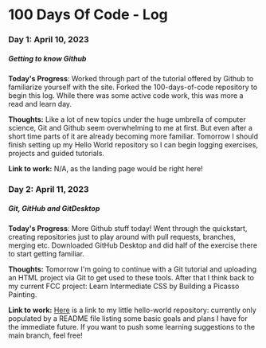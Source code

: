 # 100 Days Of Code - Log

### Day 1: April 10, 2023
##### *Getting to know Github*

**Today's Progress**: Worked through part of the tutorial offered by Github to familiarize yourself with the site. Forked the 100-days-of-code repository to begin this log. While there was some active code work, this was more a read and learn day.

**Thoughts:** Like a lot of new topics under the huge umbrella of computer science, Git and Github seem overwhelming to me at first. But even after a short time parts of it are already becoming more familiar. Tomorrow I should finish setting up my Hello World repository so I can begin logging exercises, projects and guided tutorials.

**Link to work:** N/A, as the landing page would be right here!

### Day 2: April 11, 2023
##### *Git, GitHub and GitDesktop*

**Today's Progress**: More Github stuff today! Went through the quickstart, creating repositories just to play around with pull requests, branches, merging etc. Downloaded GitHub Desktop and did half of the exercise there to start getting familiar.

**Thoughts:** Tomorrow I'm going to continue with a Git tutorial and uploading an HTML project via Git to get used to these tools. After that I think back to my current FCC project: Learn Intermediate CSS by Building a Picasso Painting.

**Link to work:** [Here](https://github.com/MojoBoingo/hello-world) is a link to my little hello-world repository: currently only populated by a README file listing some basic goals and plans I have for the immediate future. If you want to push some learning suggestions to the main branch, feel free!
